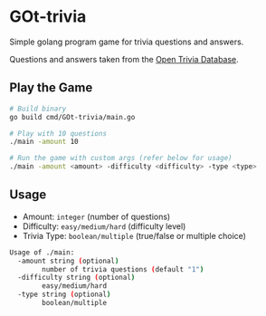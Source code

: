 # GOt-trivia

Simple golang program game for trivia questions and answers.

Questions and answers taken from the [Open Trivia Database](https://opentdb.com/).

## Play the Game

```bash
# Build binary
go build cmd/GOt-trivia/main.go

# Play with 10 questions
./main -amount 10

# Run the game with custom args (refer below for usage)
./main -amount <amount> -difficulty <difficulty> -type <type>
```

## Usage

* Amount: `integer` (number of questions)
* Difficulty: `easy/medium/hard` (difficulty level)
* Trivia Type: `boolean/multiple` (true/false or multiple choice)

```bash
Usage of ./main:
  -amount string (optional)
        number of trivia questions (default "1")
  -difficulty string (optional)
        easy/medium/hard
  -type string (optional)
        boolean/multiple
```
